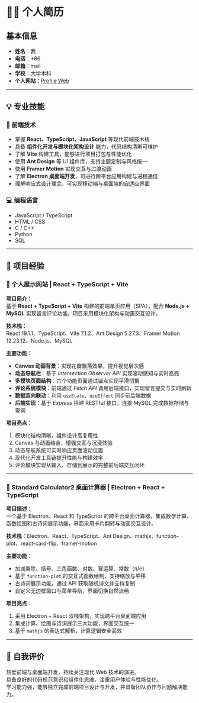 # 🧑‍💻 个人简历

## 基本信息
- **姓名**：我  
- **电话**：+86
- **邮箱**：mail
- **学校**：大学本科
- **个人网站**：[Profile Web](https://myweb-lyart-one.vercel.app)

---

## 💡 专业技能

### 🎯 前端技术
- 掌握 **React、TypeScript、JavaScript** 等现代前端技术栈  
- 具备 **组件化开发与模块化架构设计** 能力，代码结构清晰可维护  
- 了解 **Vite** 构建工具，能够进行项目打包与性能优化  
- 使用 **Ant Design** 等 UI 组件库，支持主题定制与风格统一  
- 使用 **Framer Motion** 实现交互与过渡动画  
- 了解 **Electron 桌面端开发**，可进行跨平台应用构建与进程通信  
- 理解响应式设计理念，可实现移动端与桌面端的自适应界面  

### 💻 编程语言
- JavaScript / TypeScript  
- HTML / CSS  
- C / C++  
- Python  
- SQL  

---

## 🚀 项目经验

### 🎨 个人展示网站 | React + TypeScript + Vite  
**项目简介：**  
基于 **React + TypeScript + Vite** 构建的前端单页应用（SPA），配合 **Node.js + MySQL** 实现留言评论功能。项目采用模块化架构与动画交互设计。  

**技术栈：**  
React 19.1.1、TypeScript、Vite 7.1.2、Ant Design 5.27.3、Framer Motion 12.23.12、Node.js、MySQL  

**主要功能：**  
- **Canvas 动画背景**：实现花瓣飘落效果，提升视觉层次感  
- **动态导航栏**：基于 *Intersection Observer API* 实现滚动感知与实时高亮  
- **多模块页面结构**：六个功能页面通过锚点实现平滑切换  
- **评论系统模块**：前端通过 *Fetch API* 调用后端接口，实现留言提交与实时刷新  
- **数据双向联动**：利用 `useState`、`useEffect` 同步前后端数据  
- **后端实现**：基于 *Express* 搭建 RESTful 接口，连接 MySQL 完成数据存储与查询  

**项目亮点：**  
1. 模块化结构清晰，组件设计高复用性  
2. Canvas 与动画结合，增强交互与沉浸体验  
3. 动态导航系统可实时响应页面滚动位置  
4. 现代化开发工具链提升性能与构建效率  
5. 评论模块实现从输入、存储到展示的完整前后端交互闭环  


---

### 🧮 Standard Calculator2 桌面计算器 | Electron + React + TypeScript
**项目描述**：  
一个基于 Electron、React 和 TypeScript 的跨平台桌面计算器，集成数学计算、函数绘图和古诗词展示功能，界面采用卡片翻转与动画交互设计。  

**技术栈**：Electron、React、TypeScript、Ant Design、mathjs、function-plot、react-card-flip、framer-motion  

**主要功能**：
- 加减乘除、括号、三角函数、对数、幂运算、常数（π/e）  
- 基于 `function-plot` 的交互式函数绘制，支持缩放与平移  
- 古诗词展示功能，通过 API 获取随机诗文并支持复制  
- 自定义无边框窗口与菜单导航，界面切换自然流畅  

**项目亮点**：
1. 采用 Electron + React 双栈架构，实现跨平台桌面端应用  
2. 集成计算、绘图与诗词展示三大功能，界面交互统一  
3. 基于 `mathjs` 的表达式解析，计算逻辑安全高效  

---

## 🌱 自我评价
热爱前端与桌面端开发，持续关注现代 Web 技术的演进。  
具备良好的代码规范意识和组件化思维，注重用户体验与性能优化。  
学习能力强，能够独立完成前端项目设计与开发，并具备团队协作与问题解决能力。
